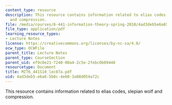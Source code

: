 ```yaml
---
content_type: resource
description: This resource contains information related to elias codes, slepian wolf
  and compression.
file: /media/courses/6-441-information-theory-spring-2010/4ad3deb5e6a65b8c4e603a08d054a72c_MIT6_441S10_lec07a.pdf
file_type: application/pdf
learning_resource_types:
- Lecture Notes
license: https://creativecommons.org/licenses/by-nc-sa/4.0/
ocw_type: OCWFile
parent_title: Lecture Notes
parent_type: CourseSection
parent_uid: ef9c0e21-7240-00a4-2c5e-2febc0b09448
resourcetype: Document
title: MIT6_441S10_lec07a.pdf
uid: 4ad3deb5-e6a6-5b8c-4e60-3a08d054a72c
---
```

This resource contains information related to elias codes, slepian wolf and compression.